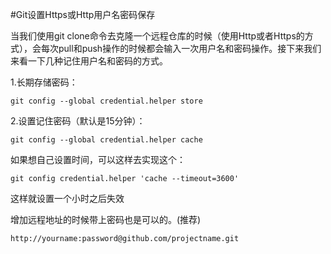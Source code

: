 #Git设置Https或Http用户名密码保存
 

当我们使用git clone命令去克隆一个远程仓库的时候（使用Http或者Https的方式），会每次pull和push操作的时候都会输入一次用户名和密码操作。接下来我们来看一下几种记住用户名和密码的方式。

1.长期存储密码：

 `git config --global credential.helper store`

2.设置记住密码（默认是15分钟）：

    git config --global credential.helper cache

如果想自己设置时间，可以这样去实现这个：

    git config credential.helper 'cache --timeout=3600'

这样就设置一个小时之后失效

增加远程地址的时候带上密码也是可以的。(推荐)

    http://yourname:password@github.com/projectname.git
